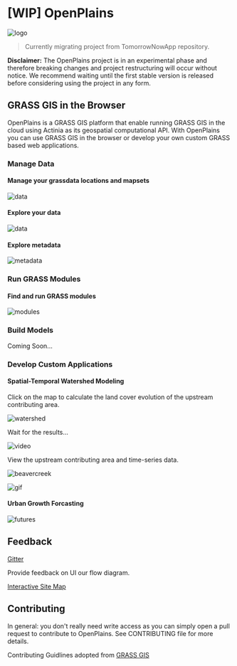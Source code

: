 # [WIP] OpenPlains

![logo](./images/OP_logo_v5.png)

> Currently migrating project from TomorrowNowApp repository.

**Disclaimer:** The OpenPlains project is in an experimental phase and therefore breaking changes and project restructuring will occur without notice. We recommend waiting until the first stable version is released before considering using the project in any form.

## GRASS GIS in the Browser

OpenPlains is a GRASS GIS platform that enable running GRASS GIS in the cloud using Actinia as its geospatial computational API. With OpenPlains you can use GRASS GIS in the browser or develop your own custom GRASS based web applications.

### Manage Data

#### Manage your grassdata locations and mapsets

![data](./images/manage_grassdata.png)

#### Explore your data

![data](./images/data_view1.png)

#### Explore metadata

![metadata](./images/info_view1.png)

### Run GRASS Modules

#### Find and run GRASS modules

![modules](./images/grass_modules_view1.png)

### Build Models

Coming Soon...

### Develop Custom Applications

#### Spatial-Temporal Watershed Modeling

Click on the map to calculate the land cover evolution of the upstream contributing area.

![watershed](./images/CustomWatershedModelingView.png)

Wait for the results...

![video](./images/stormy_loader-optimized.gif)

View the upstream contributing area and time-series data.

![beavercreek](./images/BeaverCreekTimeSeries.png)

![gif](./images/BearCreek1.gif)

#### Urban Growth Forcasting

![futures](./images/CustomModelingView.png)

## Feedback

[Gitter](https://gitter.im/tomorrownow/community)

Provide feedback on UI our flow diagram.

[Interactive Site Map](https://lucid.app/lucidchart/116fb402-c6c9-4632-a0e9-48f9865152c6/edit?viewport_loc=-7361%2C-2960%2C14782%2C7613%2C0_0&invitationId=inv_9219e566-88ff-4d7c-b546-11fff697c298)

## Contributing

In general: you don't really need write access as you can simply open a pull request to contribute to OpenPlains. See CONTRIBUTING file for more details.

Contributing Guidlines adopted from [GRASS GIS](https://github.com/OSGeo/grass)
